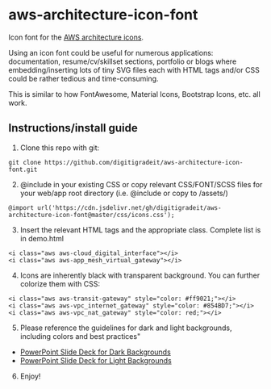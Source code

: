 # aws-architecture-icon-font

Icon font for the [AWS architecture icons](https://aws.amazon.com/architecture/icons/).

Using an icon font could be useful for numerous applications: documentation, resume/cv/skillset sections, portfolio or blogs where embedding/inserting lots of tiny SVG files each with HTML tags and/or CSS could be rather tedious and time-consuming.

This is similar to how FontAwesome, Material Icons, Bootstrap Icons, etc. all work.

## Instructions/install guide

1. Clone this repo with git:

```
git clone https://github.com/digitigradeit/aws-architecture-icon-font.git
```

2. @include in your existing CSS or copy relevant CSS/FONT/SCSS files for your web/app root directory (i.e. @include  or copy to /assets/)

```
@import url('https://cdn.jsdelivr.net/gh/digitigradeit/aws-architecture-icon-font@master/css/icons.css');
```

3. Insert the relevant HTML tags and the appropriate class. Complete list is in demo.html

```
<i class="aws aws-cloud_digital_interface"></i>
<i class="aws aws-app_mesh_virtual_gateway"></i>
```

4. Icons are inherently black with transparent background. You can further colorize them with CSS:

```
<i class="aws aws-transit-gateway" style="color: #ff9021;"></i>
<i class="aws aws-vpc_internet_gateway" style="color: #854BD7;"></i>
<i class="aws aws-vpc_nat_gateway" style="color: red;"></i>
```

5. Please reference the guidelines for dark and light backgrounds, including colors and best practices"
* [PowerPoint Slide Deck for Dark Backgrounds](https://d1.awsstatic.com/webteam/architecture-icons/q3-2021/AWS-Architecture-Icons-Deck_For-Dark-BG_09212021.pptx.9ce8315233b44e93e5f95c7493acc96134df7f04.zip)
* [PowerPoint Slide Deck for Light Backgrounds](https://d1.awsstatic.com/webteam/architecture-icons/q3-2021/AWS-Architecture-Icons-Deck_For-Light-BG_09212021.pptx.ebb55809fc3b5817966396387b26b24e6435ebbc.zip)

6. Enjoy!

